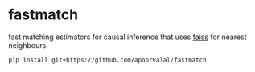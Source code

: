 # fastmatch

fast matching estimators for causal inference that uses [faiss](https://github.com/facebookresearch/faiss) for nearest neighbours.

```
pip install git+https://github.com/apoorvalal/fastmatch
```
